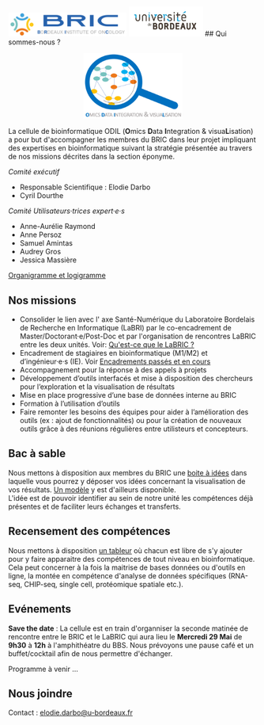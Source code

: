 <img src="horizontal-bric-1.png" alt="BRIC" width="240"/> 
<img src="UB.jpg" alt="UB" width="150"/>
## Qui sommes-nous ?

<p style="text-align: center;"><img src="test_logo3.png" alt="ODILE" width="200"/></p>

La cellule de bioinformatique ODIL (**O**mics **D**ata **I**ntegration & visua**L**isation) a pour but d'accompagner les membres du BRIC dans leur projet impliquant des expertises en bioinformatique suivant la stratégie présentée au travers de nos missions décrites dans la section éponyme.

_Comité exécutif_
-	Responsable Scientifique : Elodie Darbo
-	Cyril Dourthe

_Comité Utilisateurs·trices expert·e·s_
-	Anne-Aurélie Raymond
- Anne Persoz
-	Samuel Amintas
-	Audrey Gros
-	Jessica Massière

[Organigramme et logigramme](docs/presentation_gramme.md)

## Nos missions

-	Consolider le lien avec l' axe Santé-Numérique du Laboratoire Bordelais de Recherche en Informatique (LaBRI) par le co-encadrement de Master/Doctorant·e/Post-Doc et par l'organisation de rencontres LaBRIC entre les deux unités. Voir: [Qu'est-ce que le LaBRIC ?](docs/LaBRIC.md)
-	Encadrement de stagiaires en bioinformatique (M1/M2) et d’ingénieur·e·s (IE). Voir [Encadrements passés et en cours](docs/encadrement.md)
-	Accompagnement pour la réponse à des appels à projets
-	Développement d’outils interfacés et mise à disposition des chercheurs pour l’exploration et la visualisation de résultats
-	Mise en place progressive d’une base de données interne au BRIC
-	Formation à l’utilisation d’outils
-	Faire remonter les besoins des équipes pour aider à l’amélioration des outils (ex : ajout de fonctionnalités) ou pour la création de nouveaux outils grâce à des réunions régulières entre utilisteurs et concepteurs.

## Bac à sable

Nous mettons à disposition aux membres du BRIC une [boite à idées](https://bricbordeaux.sharepoint.com/:f:/s/Bioinformatique-ODILE/EmxWqC8e19hAnHp3BQSGqKEBFhAwiiDrJs9gmGC_MIia8g?e=80eBpz) dans laquelle vous pourrez y déposer vos idées concernant la visualisation de vos résultats. [Un modèle](https://bricbordeaux.sharepoint.com/:w:/s/Bioinformatique-ODILE/Ea2afKky_QdJjeY8pDzz2rwBYhwmXL-2KREUOgOLUKN98A?e=VdcPhy) y est d'ailleurs disponible. \
L'idée est de pouvoir identifier au sein de notre unité les compétences déjà présentes et de faciliter leurs échanges et transferts.

## Recensement des compétences

Nous mettons à disposition [un tableur](https://bricbordeaux.sharepoint.com/:x:/s/Bioinformatique-ODILE/Ee_IXmXP3r1LlPqMqxGpE40BX_I_AYMhtoLguku24_Qj5g?e=IrDkgL) où chacun est libre de s'y ajouter pour y faire apparaitre des compétences de tout niveau en bioinformatique. Cela peut concerner à la fois la maitrise de bases données ou d'outils en ligne, la montée en compétence d'analyse de données spécifiques (RNA-seq, CHIP-seq, single cell, protéomique spatiale etc.).

## Evénements

**Save the date** : La cellule est en train d'organniser la seconde matinée de rencontre entre le BRIC et le LaBRIC qui aura lieu le **Mercredi 29 Mai** de **9h30** à **12h** à l'amphithéatre du BBS. Nous prévoyons une pause café et un buffet/cocktail afin de nous permettre d'échanger.

Programme à venir ...

## Nous joindre

Contact : elodie.darbo@u-bordeaux.fr
